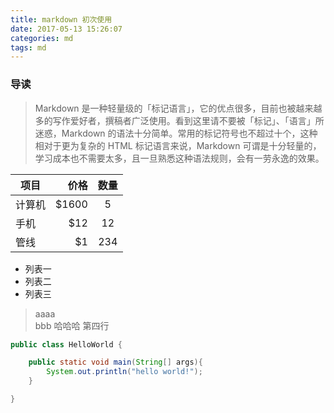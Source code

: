 ```yaml
---
title: markdown 初次使用
date: 2017-05-13 15:26:07
categories: md
tags: md
---
```


### 导读
> Markdown 是一种轻量级的「标记语言」，它的优点很多，目前也被越来越多的写作爱好者，撰稿者广泛使用。看到这里请不要被「标记」、「语言」所迷惑，Markdown 的语法十分简单。常用的标记符号也不超过十个，这种相对于更为复杂的 HTML 标记语言来说，Markdown 可谓是十分轻量的，学习成本也不需要太多，且一旦熟悉这种语法规则，会有一劳永逸的效果。

  
| 项目        | 价格   |  数量  |
| --------   | -----:  | :----:  |
| 计算机     | \$1600 |   5     |
| 手机        |   \$12   |   12   |
| 管线        |    \$1    |  234  |


* 列表一
* 列表二
* 列表三

> aaaa  
> bbb
> 哈哈哈
> 第四行

```java
public class HelloWorld {

	public static void main(String[] args){
		System.out.println("hello world!");
	}

}

```
